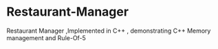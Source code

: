 # Restaurant-Manager
Restaurant Manager ,Implemented in C++ , demonstrating C++ Memory management and Rule-Of-5
